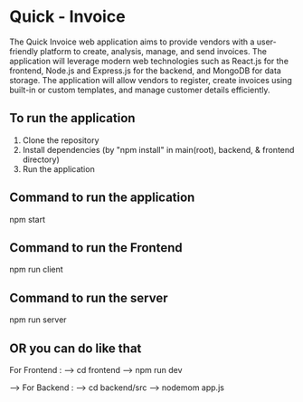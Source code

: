 # Quick - Invoice

The Quick Invoice web application aims to provide vendors with a user-friendly platform to create, analysis, manage, and send invoices. The application will leverage modern web technologies such as React.js for the frontend, Node.js and Express.js for the backend, and MongoDB for data storage. The application will allow vendors to register, create invoices using built-in or custom templates, and manage customer details efficiently.


## To run the application

1. Clone the repository
2. Install dependencies (by "npm install" in main(root), backend, & frontend directory)
3. Run the application

## Command to run the application

npm start

## Command to run the Frontend

npm run client

## Command to run the server

npm run server


## OR you can do like that 

For Frontend : 
--> cd frontend
--> npm run dev

--> For Backend :
--> cd backend/src
--> nodemom app.js